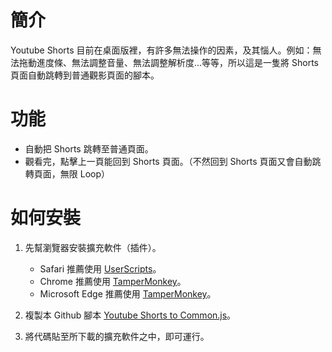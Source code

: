 
# 簡介
Youtube Shorts 目前在桌面版裡，有許多無法操作的因素，及其惱人。例如：無法拖動進度條、無法調整音量、無法調整解析度...等等，所以這是一隻將 Shorts 頁面自動跳轉到普通觀影頁面的腳本。

# 功能
- 自動把 Shorts 跳轉至普通頁面。
- 觀看完，點擊上一頁能回到 Shorts 頁面。（不然回到 Shorts 頁面又會自動跳轉頁面，無限 Loop）

# 如何安裝
1. 先幫瀏覽器安裝擴充軟件（插件）。
     - Safari 推薦使用 [UserScripts](https://apps.apple.com/tw/app/userscripts/id1463298887)。
     - Chrome 推薦使用 [TamperMonkey](https://chrome.google.com/webstore/detail/tampermonkey/dhdgffkkebhmkfjojejmpbldmpobfkfo)。
     - Microsoft Edge 推薦使用 [TamperMonkey](https://microsoftedge.microsoft.com/addons/detail/篡改猴/iikmkjmpaadaobahmlepeloendndfphd)。
  
2. 複製本 Github 腳本 [Youtube Shorts to Common.js](https://raw.githubusercontent.com/5hiny44/Youtube-Shorts-to-Common/main/Youtube%20Shorts%20to%20Common.js)。

3. 將代碼貼至所下載的擴充軟件之中，即可運行。

